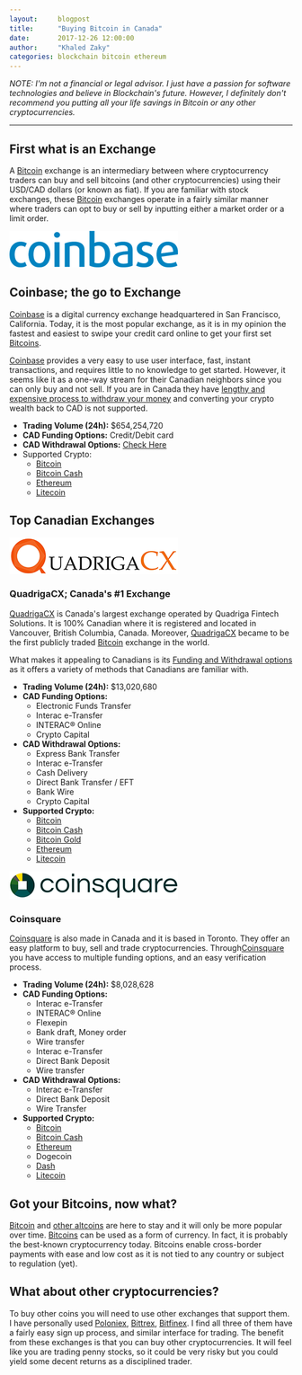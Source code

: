 ```yaml
---
layout:     blogpost
title:      "Buying Bitcoin in Canada"
date:       2017-12-26 12:00:00
author:     "Khaled Zaky"
categories: blockchain bitcoin ethereum
---
```


*NOTE: I'm not a financial or legal advisor. I just have a passion for software technologies and believe in Blockchain's future. However, I definitely don't recommend you putting all your life savings in Bitcoin or any other cryptocurrencies.*

---

## First what is an Exchange
A [Bitcoin](http://khaledzaky.com/blockchain/bitcoin/2017/12/10/What-is-Bitcoin/) exchange is an intermediary between where cryptocurrency traders can buy and sell bitcoins (and other cryptocurrencies) using their USD/CAD dollars (or known as fiat). If you are familiar with stock exchanges, these [Bitcoin](http://khaledzaky.com/blockchain/bitcoin/2017/12/10/What-is-Bitcoin/) exchanges operate in a fairly similar manner where traders can opt to buy or sell by inputting either a market order or a limit order. 


![Coinbase](/postimages/coinbase.png "Coinbase")
## Coinbase; the go to Exchange
[Coinbase](https://www.coinbase.com/join/5923b6fead7086036d9b73a1) is a digital currency exchange headquartered in San Francisco, California. Today, it is the most popular exchange, as it is in my opinion the fastest and easiest to swipe your credit card online to get your first set [Bitcoins](http://khaledzaky.com/blockchain/bitcoin/2017/12/10/What-is-Bitcoin/). 

[Coinbase](https://www.coinbase.com/join/5923b6fead7086036d9b73a1) provides  a very easy to use user interface, fast, instant transactions, and requires little to no knowledge to get started. However, it seems like it as a one-way stream for their Canadian neighbors since you can only buy and not sell. If you are in Canada they have [lengthy and expensive process to withdraw your money](https://support.coinbase.com/customer/en/portal/articles/2490249-canadian-dollars-cad-withdrawal-process) and converting your crypto wealth back to CAD is not supported.

* __Trading Volume (24h):__ $654,254,720
* __CAD Funding Options:__ Credit/Debit card
* __CAD Withdrawal Options:__ [Check Here](https://support.coinbase.com/customer/en/portal/articles/2490249-canadian-dollars-cad-withdrawal-process)
* Supported Crypto:
	* [Bitcoin](http://khaledzaky.com/blockchain/bitcoin/2017/12/10/What-is-Bitcoin/)
	* [Bitcoin Cash](http://khaledzaky.com/blockchain/bitcoin/ethereum/2017/12/17/Top-10-Crytpos/)
	* [Ethereum](http://khaledzaky.com/blockchain/ethereum/2017/12/20/What-is-Ethereum/)
	* [Litecoin](http://khaledzaky.com/blockchain/bitcoin/ethereum/2017/12/17/Top-10-Crytpos/)

## Top Canadian Exchanges

![QuadrigaCX](/postimages/quadriga.png "QuadrigaCX")
### QuadrigaCX; Canada's #1 Exchange
[QuadrigaCX](https://www.quadrigacx.com/?ref=x3m4ic4vqx4amctgqbhdiqde) is Canada's largest exchange operated by Quadriga Fintech Solutions. It is 100% Canadian where it is registered and located in Vancouver, British Columbia, Canada. Moreover, [QuadrigaCX](https://www.quadrigacx.com/?ref=x3m4ic4vqx4amctgqbhdiqde) became to be the first publicly traded [Bitcoin](http://khaledzaky.com/blockchain/bitcoin/2017/12/10/What-is-Bitcoin/) exchange in the world.

What makes it appealing to Canadians is its [Funding and Withdrawal options](https://www.quadrigacx.com/account-funding-withdrawal) as it offers a variety of methods that Canadians are familiar with.

* __Trading Volume (24h):__ $13,020,680
* __CAD Funding Options:__
	* Electronic Funds Transfer
	* Interac e-Transfer
	* INTERAC® Online
	* Crypto Capital
* __CAD Withdrawal Options:__
	* Express Bank Transfer
	* Interac e-Transfer
	* Cash Delivery
	* Direct Bank Transfer / EFT
	* Bank Wire
	* Crypto Capital
* __Supported Crypto:__
	* [Bitcoin](http://khaledzaky.com/blockchain/bitcoin/2017/12/10/What-is-Bitcoin/)
	* [Bitcoin Cash](http://khaledzaky.com/blockchain/bitcoin/ethereum/2017/12/17/Top-10-Crytpos/)
	* [Bitcoin Gold](http://khaledzaky.com/blockchain/bitcoin/ethereum/2017/12/17/Top-10-Crytpos/)
	* [Ethereum](http://khaledzaky.com/blockchain/ethereum/2017/12/20/What-is-Ethereum/)
	* [Litecoin](http://khaledzaky.com/blockchain/bitcoin/ethereum/2017/12/17/Top-10-Crytpos/)


![Coinsquare](/postimages/coinsquare.png "Coinsquare")
### Coinsquare
[Coinsquare](https://coinsquare.io/register?r=091FC6DF4) is also made in Canada and it is based in Toronto. They offer an easy platform to buy, sell and trade cryptocurrencies. Through[Coinsquare](https://coinsquare.io/register?r=091FC6DF4) you have access to multiple funding options, and an easy verification process.

* __Trading Volume (24h):__ $8,028,628
* __CAD Funding Options:__
	* Interac e-Transfer
	* INTERAC® Online
	* Flexepin
	* Bank draft, Money order
	* Wire transfer
	* Interac e-Transfer
	* Direct Bank Deposit
	* Wire transfer
* __CAD Withdrawal Options:__
	* Interac e-Transfer
	* Direct Bank Deposit
	* Wire Transfer
* __Supported Crypto:__
	* [Bitcoin](http://khaledzaky.com/blockchain/bitcoin/2017/12/10/What-is-Bitcoin/)
	* [Bitcoin Cash](http://khaledzaky.com/blockchain/bitcoin/ethereum/2017/12/17/Top-10-Crytpos/)
	* [Ethereum](http://khaledzaky.com/blockchain/ethereum/2017/12/20/What-is-Ethereum/)
	* Dogecoin
	* [Dash](http://khaledzaky.com/blockchain/bitcoin/ethereum/2017/12/17/Top-10-Crytpos/)
	* [Litecoin](http://khaledzaky.com/blockchain/bitcoin/ethereum/2017/12/17/Top-10-Crytpos/)

## Got your Bitcoins, now what?
[Bitcoin](http://khaledzaky.com/blockchain/bitcoin/2017/12/10/What-is-Bitcoin/) and [other altcoins](http://khaledzaky.com/blockchain/bitcoin/ethereum/2017/12/17/Top-10-Crytpos/) are here to stay and it will only be more popular over time. [Bitcoins](http://khaledzaky.com/blockchain/bitcoin/2017/12/10/What-is-Bitcoin/) can be used as a form of currency. In fact, it is probably the best-known cryptocurrency today. Bitcoins enable cross-border payments with ease and low cost as it is not tied to any country or subject to regulation (yet).

## What about other cryptocurrencies?
To buy other coins you will need to use other exchanges that support them. I have personally used [Poloniex](http://poloniex.com), [Bittrex](https://Bittrex.com), [Bitfinex](https://www.bitfinex.com). I find all three of them have a fairly easy sign up process, and similar interface for trading. The benefit from these exchanges is that you can buy other cryptocurrencies. It will feel like you are trading penny stocks, so it could be very risky but you could yield some decent returns as a disciplined trader.
